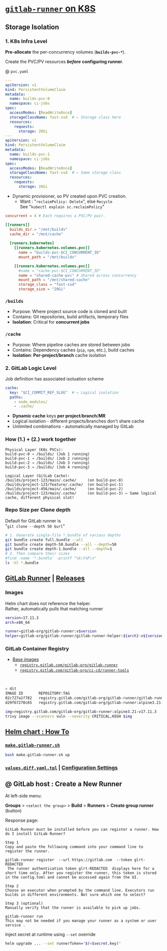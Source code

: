 
# [`gitlab-runner` on K8S](https://docs.gitlab.com/runner/install/kubernetes/)


## Storage Isolation 

### 1. K8s Infra Level

__Pre-allocate__ the per-concurrency volumes (__`builds-pvc-*`__).

Create the PVC/PV resources ___before___ __configuring runner__.

@ `pvc.yaml`

```yaml
---
apiVersion: v1
kind: PersistentVolumeClaim
metadata:
  name: builds-pvc-0
  namespace: ci-jobs
spec:
  accessModes: [ReadWriteOnce]
  storageClassName: fast-ssd  # ← Storage class here
  resources:
    requests:
      storage: 20Gi
---
apiVersion: v1
kind: PersistentVolumeClaim
metadata:
  name: builds-pvc-1
  namespace: ci-jobs
spec:
  accessModes: [ReadWriteOnce]
  storageClassName: fast-ssd  # ← Same storage class
  resources:
    requests:
      storage: 20Gi
```
- Dynamic provisioner, so PV created upon PVC creation.
    - Want : "`reclaimPolicy: Delete`", else `Recycle`  
      See "`kubectl explain sc.reclaimPolicy`"

```toml
concurrent = 4 # Each requires a PVC/PV pair.

[[runners]]
  builds_dir = "/mnt/builds"
  cache_dir = "/mnt/cache"
  
  [runners.kubernetes]
    [[runners.kubernetes.volumes.pvc]]
      name = "builds-pvc-$CI_CONCURRENT_ID"
      mount_path = "/mnt/builds"

    [[runners.kubernetes.volumes.pvc]]  
      #name = "cache-pvc-$CI_CONCURRENT_ID"
      name = "shared-cache-pvc" # Shared across concurrency
      mount_path = "/mnt/shared-cache"
      storage_class = "fast-ssd"
      storage_size = "20Gi"

```

### `/builds`

- Purpose: Where project source code is cloned and built
- Contains: Git repositories, build artifacts, temporary files
- __Isolation__: Critical for __concurrent jobs__

### `/cache`

- Purpose: Where pipeline caches are stored between jobs
- Contains: Dependency caches (`pip`, `npm`, etc.), build caches
- __Isolation__: __Per-project/branch__ cache isolation


### 2. GitLab Logic Level

Job definition has associated isoluation scheme

```yaml
cache:
  key: "$CI_COMMIT_REF_SLUG"  # ← Logical isolation
  paths:
    - node_modules/
    - .cache/
```
- __Dynamic cache__ keys __per project__/__branch__/__MR__
- Logical isolation - different projects/branches don't share cache
- Unlimited combinations - automatically managed by GitLab

### How (1.) + (2.) work together

```
Physical Layer (K8s PVCs):
build-pvc-0 → /builds/ (Job 1 running)
build-pvc-1 → /builds/ (Job 2 running) 
build-pvc-2 → /builds/ (Job 3 running)
build-pvc-3 → /builds/ (Job 4 running)

Logical Layer (GitLab Cache):
/builds/project-123/main/.cache/     (on build-pvc-0)
/builds/project-123/feature/.cache/  (on build-pvc-1) 
/builds/project-456/main/.cache/     (on build-pvc-2)
/builds/project-123/main/.cache/     (on build-pvc-3) ← Same logical cache, different physical slot!
```

### Repo Size per Clone depth

Default for GitLab runner is   
"`git clone --depth 50 $url`"

```bash
# 1. Generate single-file *.bundle of various depths
git bundle create full.bundle --all
git bundle create depth-50.bundle --all --depth=50
git bundle create depth-1.bundle --all --depth=1
# 2. Then compare their sizes
#find -name '*.bundle' -printf "%k\t%P\n"
ls -hl *.bundle
```

## [GitLab Runner](https://gitlab.com/gitlab-org/gitlab-runner) | [Releases](https://gitlab.com/gitlab-org/gitlab-runner/-/releases)


### Images

Helm chart does not reference the helper.   
Rather, automatically pulls that matching runner

```bash
version=17.11.3
arch=x86_64

runner=gitlab-org/gitlab-runner:v$version
helper=gitlab-org/gitlab-runner/gitlab-runner-helper:${arch}-v${version}

```
### GitLab Container Registry

- [Base images](https://gitlab.com/gitlab-org/ci-cd/runner-tools/base-images/-/tree/main/dockerfiles/runner)
    - [`registry.gitlab.com/gitlab-org/gitlab-runner`](https://gitlab.com/gitlab-org/gitlab-runner/container_registry)
    - [`registry.gitlab.com/gitlab-org/ci-cd/runner-tools`](https://gitlab.com/gitlab-org/ci-cd/runner-tools)

&nbsp;

```bash
☩ dit
IMAGE ID       REPOSITORY:TAG                                                                                 SIZE
02c727a1f782   registry.gitlab.com/gitlab-org/gitlab-runner/gitlab-runner-helper:alpine3.21-x86_64-v17.11.3   90.9MB
d29f67270c65   registry.gitlab.com/gitlab-org/gitlab-runner:alpine3.21-v17.11.3                               198MB
```
```bash
img=registry.gitlab.com/gitlab-org/gitlab-runner:alpine3.21-v17.11.3
trivy image --scanners vuln --severity CRITICAL,HIGH $img

```


## [Helm chart : How To](https://docs.gitlab.com/runner/install/kubernetes/)

### [`make.gitlab-runner.sh`](make.gitlab-runner.sh)

```bash
bash make.gitlab-runner.sh up
```

### [`values.diff.yaml.tpl`](values.diff.yaml.tpl) | [Configuration Settings](https://docs.gitlab.com/runner/executors/kubernetes/#configuration-settings)


## @ GitLab host : Create a New Runner

At left-side menu:

__Groups__ > `<select the group>` > __Build__ > __Runners__ > __Create group runner__ (button)

Response page:

```
GitLab Runner must be installed before you can register a runner. How do I install GitLab Runner?

Step 1
Copy and paste the following command into your command line to register the runner.

gitlab-runner register  --url https://gitlab.com  --token glrt-REDACTED
 The runner authentication token glrt-REDACTED  displays here for a short time only. After you register the runner, this token is stored in the config.toml and cannot be accessed again from the UI.

Step 2
Choose an executor when prompted by the command line. Executors run builds in different environments. Not sure which one to select? 

Step 3 (optional)
Manually verify that the runner is available to pick up jobs.

gitlab-runner run
This may not be needed if you manage your runner as a system or user service .
```

Inject secret at runtime using `--set` override

```bash
helm upgrade ... --set runnerToken="$(<$secret.key)"
```
